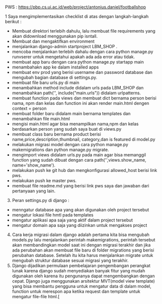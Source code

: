 PWS : https://pbp.cs.ui.ac.id/web/project/antonius.daniel/footballshop

1 Saya mengimplementasikan checklist di atas dengan langkah-langkah berikut : 
  - Membuat direktori terlebih dahulu, lalu membuat file requirements yang akan didownload menggunakan pip isntall.
  - Membuat dan mengaktifkan environment
  - menjalankan django-admin startproject LBM_SHOP .
  - mencoba menjalankan terlebih dahalu dengan cara python manage.py runvserer untuk mengetahui apakah ada ada error atau tidak.
  - membuat app baru dengan cara python manage.py startapp main
  - menambahakn app ke dalam installed apps
  - membuat env prod yang berisi username dan password database dan mengubah bagian database di settings.py.
  - membuat file baru urls.py di main
  - menambahkan method include didalam urls pada LBM_SHOP dan menambahkan path('', include("main.urls")) didalam urlpatterns.
  - membuat function pada views dan membuat dict bernama person berisi nama, npm dan kelas dan function ini akan render main.html dengen context = person
  - membuat folder baru didalam main bernama templates dan menambahkan file main.html
  - mengisi main.html agar bisa menampilkan nama,npm dan kelas berdasarkan person yang sudah saya buat di views.py
  - membuat class baru bernama product berisi name,price,description,thumbnail, category,dan is featured di model.py
  - melakukan migrasi model dengan cara python manage.py makemigrations dan python manage.py migrate.
  - mengimport views didalam urls.py pada main agar bisa memanggil function yang sudah dibuat dengan cara path('',views.show_name, name='show_name').
  - melakukan push ke git hub dan mengkonfigurasi allowed_host berisi link pws.
  - melakukan push ke master pws.
  - membuat file readme.md yang berisi link pws saya dan jawaban dari pertanyaan yang lain.
3. Peran settings.py di django :
  - menngatur database apa yang akan digunakan oleh project tersebut
  - mengatur lokasi file hmtl pada templates
  - mengatur aplikasi apa saja yang aktif dalam project tersebut
  - mengatur domain apa saja yang diizinkan untuk mengakses project
4. Cara kerja migrasi dalam django adalah pertama kita bisa mengubah models.py lalu menjalankan perintah makemigrations, perintah tersebut akan membandingkan model saat ini dengan migrasi terakhir dan jika ada perubahan akan membuat file baru di folder migrations yang berisi perubahan database. Setelah itu kita harus menjalankan migrate untuk mengubah struktur database sesuai migrasi yang terakhir.
5. Django dijadikan permulaan pembelajaran pengembangan perangkat lunak karena django sudah menyediakan banyak fitur yang mudah digunakan oleh karena itu pengunanya dapat mengembangkan dengan cepat. Django juga menggunakan arsitektur MVT(model view template) yang bisa membantu pengguna untuk mengatur data di dalam model, function untuk merespon apa ketika request dan template untuk mengatur file-file html.[

